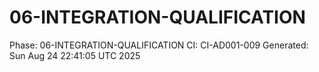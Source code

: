 # 06-INTEGRATION-QUALIFICATION
Phase: 06-INTEGRATION-QUALIFICATION
CI: CI-AD001-009
Generated: Sun Aug 24 22:41:05 UTC 2025
